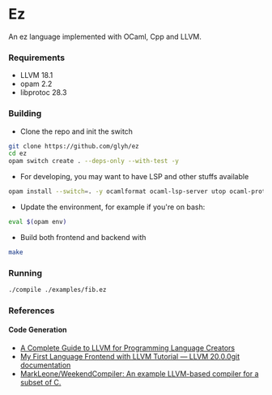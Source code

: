 # Ez

An ez language implemented with OCaml, Cpp and LLVM.

### Requirements
- LLVM 18.1
- opam 2.2
- libprotoc 28.3

### Building

- Clone the repo and init the switch
```sh
git clone https://github.com/glyh/ez
cd ez
opam switch create . --deps-only --with-test -y
```
- For developing, you may want to have LSP and other stuffs available
```sh
opam install --switch=. -y ocamlformat ocaml-lsp-server utop ocaml-protoc
```
- Update the environment, for example if you're on bash: 
```bash
eval $(opam env)
```
- Build both frontend and backend with
```sh
make
```

### Running

```sh
./compile ./examples/fib.ez
```

### References 
#### Code Generation
- [A Complete Guide to LLVM for Programming Language Creators](https://mukulrathi.com/create-your-own-programming-language/llvm-ir-cpp-api-tutorial/)
- [My First Language Frontend with LLVM Tutorial — LLVM 20.0.0git documentation](https://llvm.org/docs/tutorial/MyFirstLanguageFrontend/index.html)
- [MarkLeone/WeekendCompiler: An example LLVM-based compiler for a subset of C.](https://github.com/MarkLeone/WeekendCompiler)
